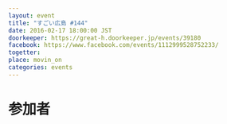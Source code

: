 ```yaml
---
layout: event
title: "すごい広島 #144"
date: 2016-02-17 18:00:00 JST
doorkeeper: https://great-h.doorkeeper.jp/events/39180
facebook: https://www.facebook.com/events/1112999528752233/
togetter:
place: movin_on
categories: events
---
```


# 参加者
